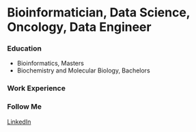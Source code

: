 # Bioinformatician, Data Science, Oncology, Data Engineer

### Education
- Bioinformatics, Masters
- Biochemistry and Molecular Biology, Bachelors

### Work Experience

### Follow Me
[LinkedIn](https://www.linkedin.com/in/thanh-bui-4b319372/)


